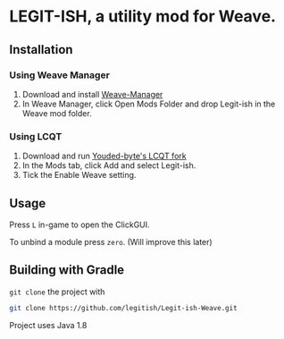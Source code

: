 # LEGIT-ISH, a utility mod for Weave.

## Installation
### Using Weave Manager
1. Download and install [Weave-Manager](https://github.com/exejar/Weave-Manager/releases)
2. In Weave Manager, click Open Mods Folder and drop Legit-ish in the Weave mod folder.

### Using LCQT
1. Download and run [Youded-byte's LCQT fork](https://github.com/Youded-byte/lunar-client-qt/releases)
2. In the Mods tab, click Add and select Legit-ish.
3. Tick the Enable Weave setting.

## Usage
Press `L` in-game to open the ClickGUI. 

To unbind a module press `zero`. (Will improve this later)

## Building with Gradle
`git clone` the project with
```bash
git clone https://github.com/legitish/Legit-ish-Weave.git
```
Project uses Java 1.8
